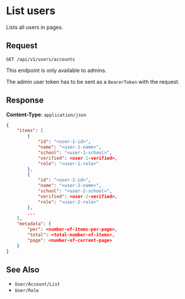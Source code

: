 # List users

Lists all users in pages.

## Request 

    GET /api/v1/users/accounts

This endpoint is only available to admins.

The admin user token has to be sent as a `BearerToken` with the request.

## Response

**Content-Type**: `application/json`

```json
{
    "items": [
        {
            "id": "<user-1-id>",
            "name": "<user-1-name>",
            "school": "<user-1-school>",
            "verified": <user-1-verified>,
            "role": "<user-1-role>"
        },
        {
            "id": "<user-2-id>",
            "name": "<user-2-name>",
            "school": "<user-2-school>",
            "verified": <user-2-verified>,
            "role": "<user-2-role>"
        },
        ...
    ],
    "metadata": {
        "per": <number-of-items-per-page>,
        "total": <total-number-of-items>,
        "page": <number-of-current-page>
    }
}
```

## See Also

* ``User/Account/List``
* ``User/Role``
